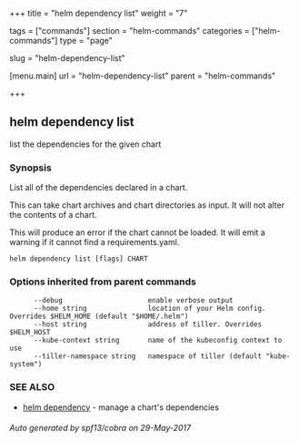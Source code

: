 +++
title = "helm dependency list"
weight = "7"

tags = ["commands"]
section = "helm-commands"
categories = ["helm-commands"]
type = "page"

slug = "helm-dependency-list"

[menu.main]
  url = "helm-dependency-list"
  parent = "helm-commands"

+++

## helm dependency list

list the dependencies for the given chart

### Synopsis



List all of the dependencies declared in a chart.

This can take chart archives and chart directories as input. It will not alter
the contents of a chart.

This will produce an error if the chart cannot be loaded. It will emit a warning
if it cannot find a requirements.yaml.


```
helm dependency list [flags] CHART
```

### Options inherited from parent commands

```
      --debug                     enable verbose output
      --home string               location of your Helm config. Overrides $HELM_HOME (default "$HOME/.helm")
      --host string               address of tiller. Overrides $HELM_HOST
      --kube-context string       name of the kubeconfig context to use
      --tiller-namespace string   namespace of tiller (default "kube-system")
```

### SEE ALSO
* [helm dependency](helm_dependency.md)	 - manage a chart's dependencies

###### Auto generated by spf13/cobra on 29-May-2017
